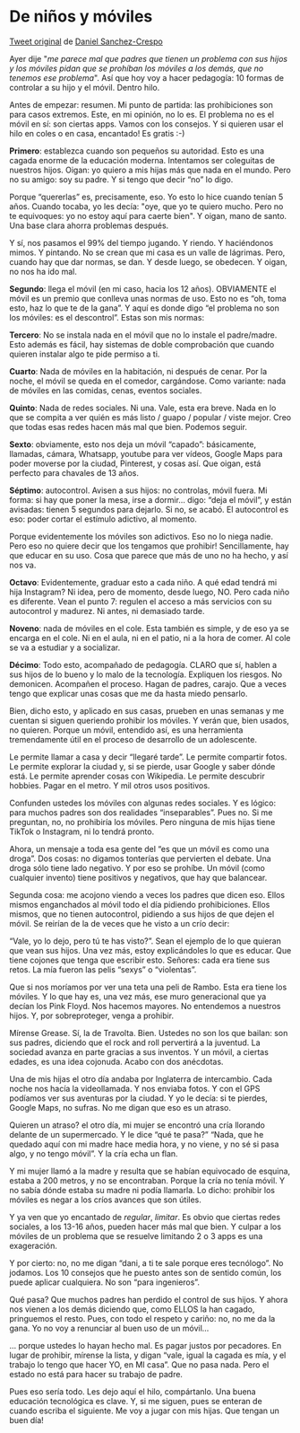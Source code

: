 # De niños y móviles

[Tweet original](https://twitter.com/DaniNovarama/status/1731258331321250047) de [Daniel Sanchez-Crespo](https://twitter.com/DaniNovarama)

Ayer dije "*me parece mal que padres que tienen un problema con sus hijos y los móviles pidan que se prohíban los móviles a los demás, que no tenemos ese problema*". Así que hoy voy a hacer pedagogía: 10 formas de controlar a su hijo y el móvil. Dentro hilo.

Antes de empezar: resumen. Mi punto de partida: las prohibiciones son para casos extremos. Este, en mi opinión, no lo es. El problema no es el móvil en sí: son ciertas apps. Vamos con los consejos. Y si quieren usar el hilo en coles o en casa, encantado! Es gratis :-)

**Primero**: establezca cuando son pequeños su autoridad. Esto es una cagada enorme de la educación moderna. Intentamos ser coleguitas de nuestros hijos. Oigan: yo quiero a mis hijas más que nada en el mundo. Pero no su amigo: soy su padre. Y si tengo que decir “no” lo digo.

Porque “quererlas” es, precisamente, eso. Yo esto lo hice cuando tenían 5 años. Cuando tocaba, yo les decía: "oye, que yo te quiero mucho. Pero no te equivoques: yo no estoy aquí para caerte bien". Y oigan, mano de santo. Una base clara ahorra problemas después.

Y sí, nos pasamos el 99% del tiempo jugando. Y riendo. Y haciéndonos mimos. Y pintando. No se crean que mi casa es un valle de lágrimas. Pero, cuando hay que dar normas, se dan. Y desde luego, se obedecen. Y oigan, no nos ha ido mal.

**Segundo**: llega el móvil (en mi caso, hacia los 12 años). OBVIAMENTE el móvil es un premio que conlleva unas normas de uso. Esto no es “oh, toma esto, haz lo que te de la gana”. Y aquí es donde digo “el problema no son los móviles: es el descontrol”. Estas son mis normas:

**Tercero**: No se instala nada en el móvil que no lo instale el padre/madre. Esto además es fácil, hay sistemas de doble comprobación que cuando quieren instalar algo te pide permiso a ti.

**Cuarto**: Nada de móviles en la habitación, ni después de cenar. Por la noche, el móvil se queda en el comedor, cargándose. Como variante: nada de móviles en las comidas, cenas, eventos sociales.

**Quinto**: Nada de redes sociales. Ni una. Vale, esta era breve. Nada en lo que se compita a ver quién es más listo / guapo / popular / viste mejor. Creo que todas esas redes hacen más mal que bien. Podemos seguir.

**Sexto**: obviamente, esto nos deja un móvil “capado”: básicamente, llamadas, cámara, Whatsapp, youtube para ver vídeos, Google Maps para poder moverse por la ciudad, Pinterest, y cosas así. Que oigan, está perfecto para chavales de 13 años.

**Séptimo**: autocontrol. Avisen a sus hijos: no controlas, móvil fuera. Mi forma: si hay que poner la mesa, irse a dormir… digo: “deja el móvil”, y están avisadas: tienen 5 segundos para dejarlo. Si no, se acabó. El autocontrol es eso: poder cortar el estímulo adictivo, al momento.

Porque evidentemente los móviles son adictivos. Eso no lo niega nadie. Pero eso no quiere decir que los tengamos que prohibir! Sencillamente, hay que educar en su uso. Cosa que parece que más de uno no ha hecho, y así nos va.

**Octavo**: Evidentemente, graduar esto a cada niño. A qué edad tendrá mi hija Instagram? Ni idea, pero de momento, desde luego, NO. Pero cada niño es diferente. Vean el punto 7: regulen el acceso a más servicios con su autocontrol y madurez. Ni antes, ni demasiado tarde.

**Noveno**: nada de móviles en el cole. Esta también es simple, y de eso ya se encarga en el cole. Ni en el aula, ni en el patio, ni a la hora de comer. Al cole se va a estudiar y a socializar.

**Décimo**: Todo esto, acompañado de pedagogía. CLARO que sí, hablen a sus hijos de lo bueno y lo malo de la tecnología. Expliquen los riesgos. No demonicen. Acompañen el proceso. Hagan de padres, carajo. Que a veces tengo que explicar unas cosas que me da hasta miedo pensarlo.

Bien, dicho esto, y aplicado en sus casas, prueben en unas semanas y me cuentan si siguen queriendo prohibir los móviles. Y verán que, bien usados, no quieren. Porque un móvil, entendido así, es una herramienta tremendamente útil en el proceso de desarrollo de un adolescente.

Le permite llamar a casa y decir “llegaré tarde”. Le permite compartir fotos. Le permite explorar la ciudad y, si se pierde, usar Google y saber dónde está. Le permite aprender cosas con Wikipedia. Le permite descubrir hobbies. Pagar en el metro. Y mil otros usos positivos.

Confunden ustedes los móviles con algunas redes sociales. Y es lógico: para muchos padres son dos realidades “inseparables”. Pues no. Si me preguntan, no, no prohibiría los móviles. Pero ninguna de mis hijas tiene TikTok o Instagram, ni lo tendrá pronto.

Ahora, un mensaje a toda esa gente del “es que un móvil es como una droga”. Dos cosas: no digamos tonterías que pervierten el debate. Una droga sólo tiene lado negativo. Y por eso se prohíbe. Un móvil (como cualquier invento) tiene positivos y negativos, que hay que balancear.

Segunda cosa: me acojono viendo a veces los padres que dicen eso. Ellos mismos enganchados al móvil todo el día pidiendo prohibiciones. Ellos mismos, que no tienen autocontrol, pidiendo a sus hijos de que dejen el móvil. Se reirían de la de veces que he visto a un crío decir:

“Vale, yo lo dejo, pero tú te has visto?”. Sean el ejemplo de lo que quieran que vean sus hijos. Una vez más, estoy explicándoles lo que es educar. Que tiene cojones que tenga que escribir esto. Señores: cada era tiene sus retos. La mía fueron las pelis “sexys” o “violentas”.

Que si nos moríamos por ver una teta una peli de Rambo. Esta era tiene los móviles. Y lo que hay es, una vez más, ese muro generacional que ya decían los Pink Floyd. Nos hacemos mayores. No entendemos a nuestros hijos. Y, por sobreproteger, venga a prohibir.

Mírense Grease. Sí, la de Travolta. Bien. Ustedes no son los que bailan: son sus padres, diciendo que el rock and roll pervertirá a la juventud. La sociedad avanza en parte gracias a sus inventos. Y un móvil, a ciertas edades, es una idea cojonuda. Acabo con dos anécdotas.

Una de mis hijas el otro día andaba por Inglaterra de intercambio. Cada noche nos hacía la videollamada. Y nos enviaba fotos. Y con el GPS podíamos ver sus aventuras por la ciudad. Y yo le decía: si te pierdes, Google Maps, no sufras. No me digan que eso es un atraso.

Quieren un atraso? el otro día, mi mujer se encontró una cría llorando delante de un supermercado. Y le dice “qué te pasa?” “Nada, que he quedado aquí con mi madre hace media hora, y no viene, y no sé si pasa algo, y no tengo móvil”. Y la cría echa un flan.

Y mi mujer llamó a la madre y resulta que se habían equivocado de esquina, estaba a 200 metros, y no se encontraban. Porque la cría no tenía móvil. Y no sabía dónde estaba su madre ni podía llamarla. Lo dicho: prohibir los móviles es negar a los críos avances que son útiles.

Y ya ven que yo encantado de *regular*, *limitar*. Es obvio que ciertas redes sociales, a los 13-16 años, pueden hacer más mal que bien. Y culpar a los móviles de un problema que se resuelve limitando 2 o 3 apps es una exageración.

Y por cierto: no, no me digan “dani, a ti te sale porque eres tecnólogo”. No jodamos. Los 10 consejos que he puesto antes son de sentido común, los puede aplicar cualquiera. No son “para ingenieros”.

Qué pasa? Que muchos padres han perdido el control de sus hijos. Y ahora nos vienen a los demás diciendo que, como ELLOS la han cagado, pringuemos el resto. Pues, con todo el respeto y cariño: no, no me da la gana. Yo no voy a renunciar al buen uso de un móvil…

… porque ustedes lo hayan hecho mal. Es pagar justos por pecadores. En lugar de prohibir, mírense la lista, y digan “vale, igual la cagada es mía, y el trabajo lo tengo que hacer YO, en MI casa”. Que no pasa nada. Pero el estado no está para hacer su trabajo de padre.

Pues eso sería todo. Les dejo aquí el hilo, compártanlo. Una buena educación tecnológica es clave. Y, si me siguen, pues se enteran de cuando escriba el siguiente. Me voy a jugar con mis hijas. Que tengan un buen día!
